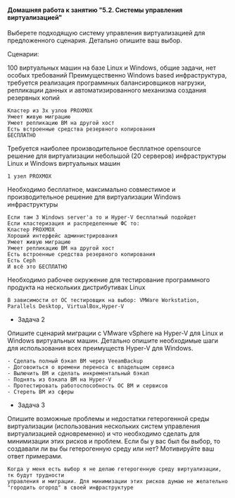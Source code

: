 #### Домашняя работа к занятию "5.2. Системы управления виртуализацией"

Выберете подходящую систему управления виртуализацией для предложенного сценария. Детально опишите ваш выбор.

Сценарии:

100 виртуальных машин на базе Linux и Windows, общие задачи, нет особых требований Преимущественно Windows based инфраструктура, требуется реализация программных балансировщиков нагрузки, репликации данных и автоматизированного механизма создания резервных копий
```
Кластер из 3х узлов PROXMOX
Умеет живую миграцию
Умеет репликацию ВМ на другой хост
Есть встроенные средства резервного копирования
БЕСПЛАТНО
```
Требуется наиболее производительное бесплатное opensource решение для виртуализации небольшой (20 серверов) инфраструктуры Linux и Windows виртуальных машин
```
1 узел PROXMOX
```
Необходимо бесплатное, максимально совместимое и производительное решение для виртуализации Windows инфраструктуры
```
Если там 3 Windows server'a то и Hyper-V бесплатный подойдет
Если кластеризация и распределенные ФС то:
Кластер PROXMOX
Хороший интерфейс администрирования
Умеет живую миграцию
Умеет репликацию ВМ на другой хост
Есть встроенные средства резервного копирования
Есть Ceph
И всё это БЕСПЛАТНО
```
Необходимо рабочее окружение для тестирование программного продукта на нескольких дистрибутивах Linux
```
В зависимости от ОС тестировщик на выбор: VMWare Workstation, Parallels Desktop, VirtualBox,Hyper-V
```

* Задача 2

Опишите сценарий миграции с VMware vSphere на Hyper-V для Linux и Windows виртуальных машин. Детально опишите необходимые шаги для использования всех преимуществ Hyper-V для Windows.

```
- Сделать полный бэкап ВМ через VeeamBackup
- Договоиться о времени переноса с владельцем сервиса
- Вылючить ВМ и сделать инкрементальный бэкап
- Поднять из бэкапа ВМ на Hyper-V
- Протестировать работоспособность ОС ВМ и сервисов
- Стереть ВМ из сферы
```

* Задача 3

Опишите возможные проблемы и недостатки гетерогенной среды виртуализации (использования нескольких систем управления виртуализацией одновременно) и что необходимо сделать для минимизации этих рисков и проблем. Если бы у вас был бы выбор, то создавали ли вы бы гетерогенную среду или нет? Мотивируйте ваш ответ примерами.

```
Когда у меня есть выбор я не делаю гетерогенную среду виртуализации, тк будут трудности
управления и миграции. Для минимизации этих рисков думаю не желательно "городить огород" в своей инфраструктуре
```
